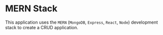 # MERN Stack

This application uses the `MERN` (`MongoDB`, `Express`, `React`, `Node`) development stack to create a CRUD application.  